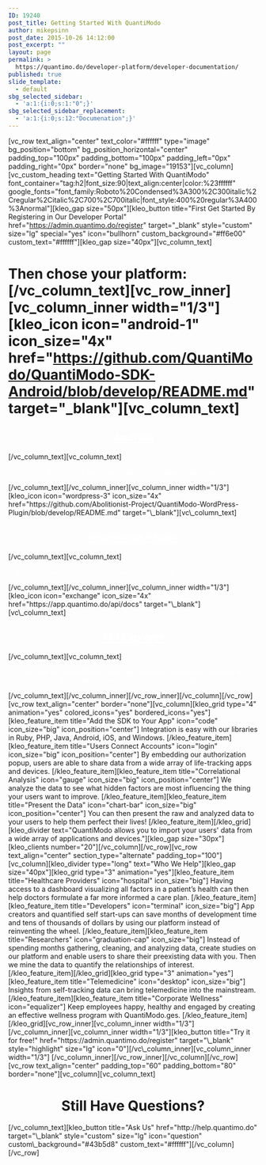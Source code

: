 ```yaml
---
ID: 19240
post_title: Getting Started With QuantiModo
author: mikepsinn
post_date: 2015-10-26 14:12:00
post_excerpt: ""
layout: page
permalink: >
  https://quantimo.do/developer-platform/developer-documentation/
published: true
slide_template:
  - default
sbg_selected_sidebar:
  - 'a:1:{i:0;s:1:"0";}'
sbg_selected_sidebar_replacement:
  - 'a:1:{i:0;s:12:"Documenation";}'
---
```

[vc_row text_align="center" text_color="#ffffff" type="image" bg_position="bottom" bg_position_horizontal="center" padding_top="100px" padding_bottom="100px" padding_left="0px" padding_right="0px" border="none" bg_image="19153"][vc_column][vc_custom_heading text="Getting Started With QuantiModo" font_container="tag:h2|font_size:90|text_align:center|color:%23ffffff" google_fonts="font_family:Roboto%20Condensed%3A300%2C300italic%2Cregular%2Citalic%2C700%2C700italic|font_style:400%20regular%3A400%3Anormal"][kleo_gap size="50px"][kleo_button title="First Get Started By Registering in Our Developer Portal" href="https://admin.quantimo.do/register" target="\_blank" style="custom" size="lg" special="yes" icon="bullhorn" custom\_background="#ff6e00" custom_text="#ffffff"][kleo_gap size="40px"][vc_column_text] 
# Then chose your platform: [/vc_column_text][vc_row_inner][vc_column_inner width="1/3"][kleo_icon icon="android-1" icon_size="4x" href="https://github.com/QuantiModo/QuantiModo-SDK-Android/blob/develop/README.md" target="\_blank"][vc\_column_text] 

<h2 style="text-align: center;">
  <span style="color: #ffffff;"><a style="color: #ffffff;" href="https://github.com/QuantiModo/QuantiModo-SDK-Android/blob/develop/README.md">Android</a></span>
</h2> [/vc_column_text][vc_column_text] 

<p style="text-align: center;">
  <span style="color: #ffffff;">Get started using our Android development platform</span>
</p> [/vc_column_text][/vc_column_inner][vc_column_inner width="1/3"][kleo_icon icon="wordpress-3" icon_size="4x" href="https://github.com/Abolitionist-Project/QuantiModo-WordPress-Plugin/blob/develop/README.md" target="\_blank"][vc\_column_text] 

<h2 style="text-align: center;">
  <span style="color: #ffffff;"><a style="color: #ffffff;" href="https://github.com/Abolitionist-Project/QuantiModo-WordPress-Plugin/blob/develop/README.md" target="_blank">WordPress</a><a style="color: #ffffff;" href="https://github.com/Abolitionist-Project/QuantiModo-WordPress-Plugin/blob/develop/README.md" target="_blank"> Plugin</a></span>
</h2> [/vc_column_text][vc_column_text] 

<p style="text-align: center;">
  <span style="color: #ffffff;">Set up a developer account to gain access to our revolutionary interface</span>
</p> [/vc_column_text][/vc_column_inner][vc_column_inner width="1/3"][kleo_icon icon="exchange" icon_size="4x" href="https://app.quantimo.do/api/docs" target="\_blank"][vc\_column_text] 

<h2 style="text-align: center;">
  <span style="color: #ffffff;"><a style="color: #ffffff;" href="https://app.quantimo.do/api/docs/index.html" target="_blank">API Explorer</a></span>
</h2> [/vc_column_text][vc_column_text] 

<p style="text-align: center;">
  <span style="color: #ffffff;">Use our API to build your next app and begin seamlessly collecting, aggregating, and analyzing your users data. </span>
</p> [/vc_column_text][/vc_column_inner][/vc_row_inner][/vc_column][/vc_row][vc_row text_align="center" border="none"][vc_column][kleo_grid type="4" animation="yes" colored_icons="yes" bordered_icons="yes"][kleo_feature_item title="Add the SDK to Your App" icon="code" icon_size="big" icon_position="center"] Integration is easy with our libraries in Ruby, PHP, Java, Android, iOS, and Windows. [/kleo_feature_item][kleo_feature_item title="Users Connect Accounts" icon="login" icon_size="big" icon_position="center"] By embedding our authorization popup, users are able to share data from a wide array of life-tracking apps and devices. [/kleo_feature_item][kleo_feature_item title="Correlational Analysis" icon="gauge" icon_size="big" icon_position="center"] We analyze the data to see what hidden factors are most influencing the thing your users want to improve. [/kleo_feature_item][kleo_feature_item title="Present the Data" icon="chart-bar" icon_size="big" icon_position="center"] You can then present the raw and analyzed data to your users to help them perfect their lives! [/kleo_feature_item][/kleo_grid][kleo_divider text="QuantiModo allows you to import your users' data from a wide array of applications and devices."][kleo_gap size="30px"][kleo_clients number="20"][/vc_column][/vc_row][vc_row text_align="center" section_type="alternate" padding_top="100"][vc_column][kleo_divider type="long" text="Who We Help"][kleo_gap size="40px"][kleo_grid type="3" animation="yes"][kleo_feature_item title="Healthcare Providers" icon="hospital" icon_size="big"] Having access to a dashboard visualizing all factors in a patient’s health can then help doctors formulate a far more informed a care plan. [/kleo_feature_item][kleo_feature_item title="Developers" icon="terminal" icon_size="big"] App creators and quantified self start-ups can save months of development time and tens of thousands of dollars by using our platform instead of reinventing the wheel. [/kleo_feature_item][kleo_feature_item title="Researchers" icon="graduation-cap" icon_size="big"] Instead of spending months gathering, cleaning, and analyzing data, create studies on our platform and enable users to share their preexisting data with you. Then we mine the data to quantify the relationships of interest. [/kleo_feature_item][/kleo_grid][kleo_grid type="3" animation="yes"][kleo_feature_item title="Telemedicine" icon="desktop" icon_size="big"] Insights from self-tracking data can bring telemedicine into the mainstream. [/kleo_feature_item][kleo_feature_item title="Corporate Wellness" icon="equalizer"] Keep employees happy, healthy and engaged by creating an effective wellness program with QuantiModo.ges. [/kleo_feature_item][/kleo_grid][vc_row_inner][vc_column_inner width="1/3"] [/vc_column_inner][vc_column_inner width="1/3"][kleo_button title="Try it for free!" href="https://admin.quantimo.do/register" target="\_blank" style="highlight" size="lg" icon="0"][/vc\_column_inner][vc_column_inner width="1/3"] [/vc_column_inner][/vc_row_inner][/vc_column][/vc_row][vc_row text_align="center" padding_top="60" padding_bottom="80" border="none"][vc_column][vc_column_text] 

<h1 style="text-align: center;">
  Still Have Questions?
</h1> [/vc_column_text][kleo_button title="Ask Us" href="http://help.quantimo.do" target="\_blank" style="custom" size="lg" icon="question" custom\_background="#43b5d8" custom_text="#ffffff"][/vc_column][/vc_row]